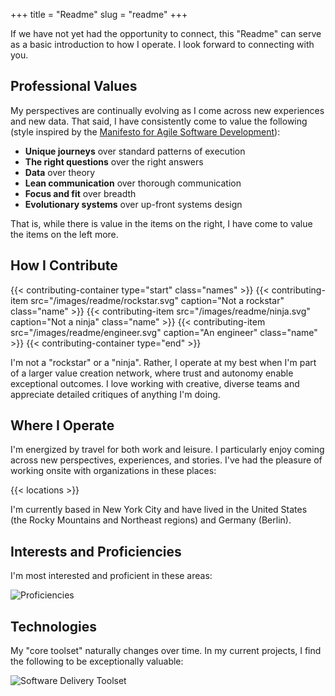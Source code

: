+++
title = "Readme"
slug = "readme"
+++

If we have not yet had the opportunity to connect, this "Readme" can serve as a basic introduction to how I operate.  I look forward to connecting with you.

## Professional Values

My perspectives are continually evolving as I come across new experiences and new data.  That said, I have consistently come to value the following (style inspired by the [Manifesto for Agile Software Development](https://agilemanifesto.org/)):
* __Unique journeys__ over standard patterns of execution
* __The right questions__ over the right answers
* __Data__ over theory
* __Lean communication__ over thorough communication
* __Focus and fit__ over breadth
* __Evolutionary systems__ over up-front systems design

That is, while there is value in the items on the right, I have come to value the items on the left more.

## How I Contribute

{{< contributing-container type="start" class="names" >}}
{{< contributing-item src="/images/readme/rockstar.svg" caption="Not a rockstar" class="name" >}}
{{< contributing-item src="/images/readme/ninja.svg" caption="Not a ninja" class="name" >}}
{{< contributing-item src="/images/readme/engineer.svg" caption="An engineer" class="name" >}}
{{< contributing-container type="end" >}}

I'm not a "rockstar" or a "ninja".  Rather, I operate at my best when I'm part of a larger value creation network, where trust and autonomy enable exceptional outcomes.  I love working with creative, diverse teams and appreciate detailed critiques of anything I'm doing.

## Where I Operate

I'm energized by travel for both work and leisure.  I particularly enjoy coming across new perspectives, experiences, and stories.  I've had the pleasure of working onsite with organizations in these places:

{{< locations >}}

I'm currently based in New York City and have lived in the United States (the Rocky Mountains and Northeast regions) and Germany (Berlin).

## Interests and Proficiencies

I'm most interested and proficient in these areas:

![Proficiencies](/images/readme/proficiencies.svg)

## Technologies

My "core toolset" naturally changes over time.  In my current projects, I find the following to be exceptionally valuable:

![Software Delivery Toolset](/images/readme/software-delivery-toolset.svg)
